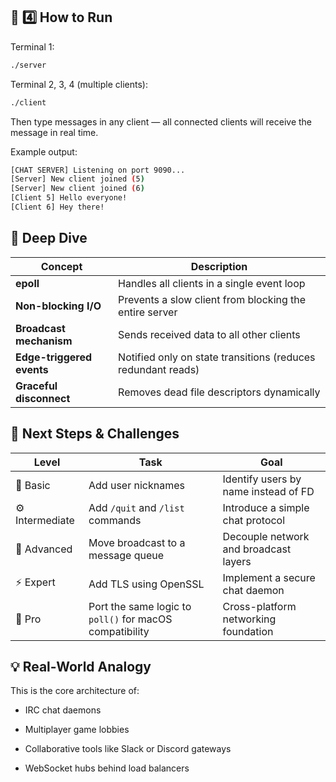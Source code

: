 ## 🧪 4️⃣ How to Run

Terminal 1:
```bash
./server
```

Terminal 2, 3, 4 (multiple clients):
```bash
./client
```


Then type messages in any client — all connected clients will receive the message in real time.

Example output:

```bash
[CHAT SERVER] Listening on port 9090...
[Server] New client joined (5)
[Server] New client joined (6)
[Client 5] Hello everyone!
[Client 6] Hey there!
```

## 🧠 Deep Dive

| Concept                   | Description                                                  |
| ------------------------- | ------------------------------------------------------------ |
| **epoll**                 | Handles all clients in a single event loop                   |
| **Non-blocking I/O**      | Prevents a slow client from blocking the entire server       |
| **Broadcast mechanism**   | Sends received data to all other clients                     |
| **Edge-triggered events** | Notified only on state transitions (reduces redundant reads) |
| **Graceful disconnect**   | Removes dead file descriptors dynamically                    |

## 🧩 Next Steps & Challenges

| Level           | Task                                                    | Goal                                  |
| --------------- | ------------------------------------------------------- | ------------------------------------- |
| 🧩 Basic        | Add user nicknames                                      | Identify users by name instead of FD  |
| ⚙️ Intermediate | Add `/quit` and `/list` commands                        | Introduce a simple chat protocol      |
| 🧵 Advanced     | Move broadcast to a message queue                       | Decouple network and broadcast layers |
| ⚡ Expert        | Add TLS using OpenSSL                                   | Implement a secure chat daemon        |
| 🧮 Pro          | Port the same logic to `poll()` for macOS compatibility | Cross-platform networking foundation  |


## 💡 Real-World Analogy

This is the core architecture of:

- IRC chat daemons

- Multiplayer game lobbies

- Collaborative tools like Slack or Discord gateways

- WebSocket hubs behind load balancers
